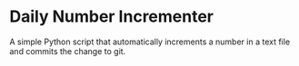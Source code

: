 # Daily Number Incrementer

A simple Python script that automatically increments a number in a text file and commits the change to git. 

